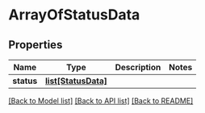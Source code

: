# ArrayOfStatusData

## Properties
Name | Type | Description | Notes
------------ | ------------- | ------------- | -------------
**status** | [**list[StatusData]**](StatusData.md) |  | 

[[Back to Model list]](../README.md#documentation-for-models) [[Back to API list]](../README.md#documentation-for-api-endpoints) [[Back to README]](../README.md)


